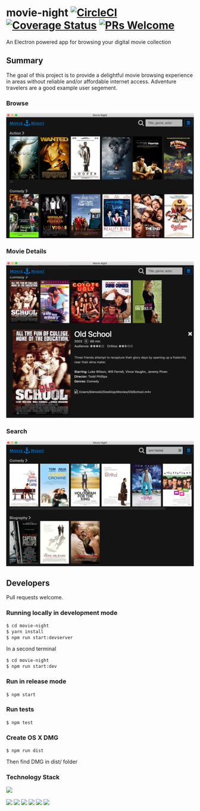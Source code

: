 # movie-night [![CircleCI](https://circleci.com/gh/blenoski/movie-night.svg?style=shield)](https://circleci.com/gh/blenoski/movie-night)  [![Coverage Status](https://coveralls.io/repos/github/blenoski/movie-night/badge.svg?branch=master&t=2)](https://coveralls.io/github/blenoski/movie-night?branch=master)  [![PRs Welcome](https://img.shields.io/badge/PRs-welcome-brightgreen.svg)](#developers)

An Electron powered app for browsing your digital movie collection

## Summary
The goal of this project is to provide a delightful movie browsing experience in areas without reliable and/or affordable internet access. Adventure travelers are a good example user segement.

### Browse
![Browse](screenshots/browse.png?raw=true "Browse")

### Movie Details
![Movie Details](screenshots/oldschool.png?raw=true "Movie Details")

### Search
![Search](screenshots/search.png?raw=true "Search")

## Developers
Pull requests welcome.

### Running locally in development mode
```
$ cd movie-night   
$ yarn install   
$ npm run start:devserver  
```

In a second terminal
```
$ cd movie-night
$ npm run start:dev
```

### Run in release mode
```
$ npm start
```

### Run tests
```
$ npm test
```


### Create OS X DMG
```
$ npm run dist
```
Then find DMG in dist/ folder
### Technology Stack
<a href="https://electron.atom.io/"><img src="https://camo.githubusercontent.com/11e7cfd04eceb1ea7464e99edda0e7000487f343/68747470733a2f2f656c656374726f6e2e61746f6d2e696f2f696d616765732f656c656374726f6e2d6c6f676f2e737667" height="56px"/></a>

<a href="https://facebook.github.io/react/"> <img src="https://react-etc.net/files/2016-07/logo-578x270.png" height="56px"/></a>  <a href="http://redux.js.org/"><img src="https://i2.wp.com/blog.js-republic.com/wp-content/uploads/2016/11/logo-redux.png?fit=500%2C500" height="80px"/></a>  <a href="https://nodejs.org/"><img src="http://meegraphics.in/tech/nodejs-stacked.png" height="70px"/></a>  <a href="https://www.w3schools.com/"><img src="https://www.w3.org/html/logo/downloads/HTML5_Logo_512.png" height="70px"/></a>  <a href="https://www.w3schools.com/"><img src="https://www.brandsoftheworld.com/sites/default/files/styles/logo-thumbnail/public/042015/css3.png?itok=bzukaL4s" height="70px"/></a>  <a href="https://standardjs.com/"><img src="https://cdn.rawgit.com/feross/standard/master/badge.svg"/></a>
